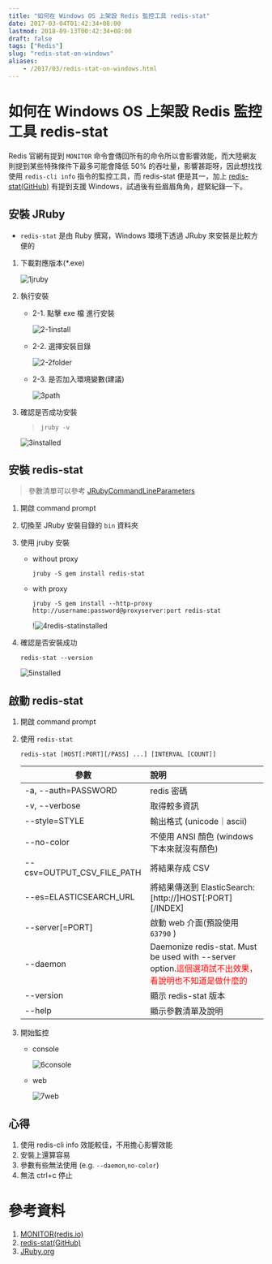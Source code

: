```yaml
---
title: "如何在 Windows OS 上架設 Redis 監控工具 redis-stat"
date: 2017-03-04T01:42:34+08:00
lastmod: 2018-09-13T00:42:34+08:00
draft: false
tags: ["Redis"]
slug: "redis-stat-on-windows"
aliases:
    - /2017/03/redis-stat-on-windows.html
---
```

# 如何在 Windows OS 上架設 Redis 監控工具 redis-stat
Redis 官網有提到 `MONITOR` 命令會傳回所有的命令所以會影響效能，而大陸網友則提到某些特殊條件下最多可能會降低 50% 的吞吐量，影響甚距呀，因此想找找使用 `redis-cli info` 指令的監控工具，而 redis-stat 便是其一，加上 [redis-stat(GitHub)](https://github.com/junegunn/redis-stat) 有提到支援 Windows，試過後有些眉眉角角，趕緊紀錄一下。


## 安裝 JRuby
- `redis-stat` 是由 Ruby 撰寫，Windows 環境下透過 JRuby 來安裝是比較方便的

1. 下載對應版本(*.exe)
     
     ![1jruby](https://cloud.githubusercontent.com/assets/3851540/21705517/5b2da5f6-d3fb-11e6-896a-c464e505a722.png)
2. 執行安裝
    - 2-1. 點擊 exe 檔 進行安裝
        
        ![2-1install](https://cloud.githubusercontent.com/assets/3851540/21705514/5b26a2b0-d3fb-11e6-9f0c-69044f77e6ac.png)
    - 2-2. 選擇安裝目錄
        
        ![2-2folder](https://cloud.githubusercontent.com/assets/3851540/21705520/5b49b250-d3fb-11e6-8c68-d6488c43102b.png)
    - 2-3. 是否加入環境變數(建議)
        
        ![3path](https://cloud.githubusercontent.com/assets/3851540/21705512/5b224d0a-d3fb-11e6-81b8-3932efba7f0a.png) 

3. 確認是否成功安裝
    
    >`jruby -v`
    
    ![3installed](https://cloud.githubusercontent.com/assets/3851540/21705519/5b471658-d3fb-11e6-8b4f-db45e7e13327.png)    

## 安裝 redis-stat
> 參數清單可以參考 [JRubyCommandLineParameters](https://github.com/jruby/jruby/wiki/JRubyCommandLineParameters)

1. 開啟 command prompt
2. 切換至 JRuby 安裝目錄的 `bin` 資料夾
3. 使用 jruby 安裝
    - without proxy
        
        ```
        jruby -S gem install redis-stat
        ```
    - with proxy
        
        ```
        jruby -S gem install --http-proxy http://username:password@proxyserver:port redis-stat
        ```
        !![4redis-statinstalled](https://cloud.githubusercontent.com/assets/3851540/21705513/5b24e722-d3fb-11e6-819d-9d44f020595c.png)
4. 確認是否安裝成功
    
    ```
    redis-stat --version
    ```
    ![5installed](https://cloud.githubusercontent.com/assets/3851540/21705515/5b283346-d3fb-11e6-9440-9e627f9ea885.png)

## 啟動 redis-stat
1. 開啟 command prompt
2. 使用 `redis-stat`
    
    ```
    redis-stat [HOST[:PORT][/PASS] ...] [INTERVAL [COUNT]]
    ```
    
    參數|說明
    ---|:---
    -a, --auth=PASSWORD| redis 密碼
    -v, --verbose       |取得較多資訊
        --style=STYLE    |輸出格式 (unicode｜ascii)
        --no-color        |不使用 ANSI 顏色 (windows 下本來就沒有顏色)
        --csv=OUTPUT_CSV_FILE_PATH|將結果存成 CSV
        --es=ELASTICSEARCH_URL     | 將結果傳送到 ElasticSearch: [http://]HOST[:PORT][/INDEX]
        --server[=PORT] | 啟動 web 介面(預設使用 `63790` )
        --daemon         | Daemonize redis-stat. Must be used with --server option.<span style="color:red">這個選項試不出效果，看說明也不知道是做什麼的</span>
        --version   |  顯示 redis-stat 版本
        --help       | 顯示參數清單及說明
3. 開始監控
    - console
        
        ![6console](https://cloud.githubusercontent.com/assets/3851540/21705518/5b446638-d3fb-11e6-8f9c-03501c68374f.png) 
    - web 
        
        ![7web](https://cloud.githubusercontent.com/assets/3851540/21705516/5b29acbc-d3fb-11e6-9c63-fdb9dc3a410a.png)

## 心得
1. 使用 redis-cli info 效能較佳，不用擔心影響效能
2. 安裝上還算容易
3. 參數有些無法使用 (e.g. `--daemon`,`no-color`)
4. 無法 ctrl+c 停止

# 參考資料
1. [MONITOR(redis.io)](https://redis.io/commands/monitor)
2. [redis-stat(GitHub)](https://github.com/junegunn/redis-stat)
3. [JRuby.org](http://jruby.org/)